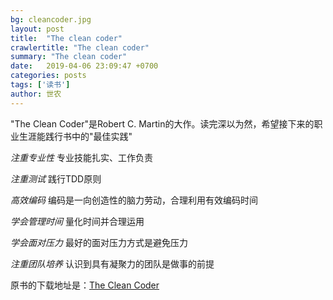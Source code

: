 ```yaml
---
bg: cleancoder.jpg
layout: post
title:  "The clean coder"
crawlertitle: "The clean coder"
summary: "The clean coder"
date:   2019-04-06 23:09:47 +0700
categories: posts
tags: ['读书']
author: 世农
---
```


"The Clean Coder"是Robert C. Martin的大作。读完深以为然，希望接下来的职业生涯能践行书中的"最佳实践"

*注重专业性* 专业技能扎实、工作负责

*注重测试* 践行TDD原则

*高效编码* 编码是一向创造性的脑力劳动，合理利用有效编码时间

*学会管理时间* 量化时间并合理运用

*学会面对压力* 最好的面对压力方式是避免压力

*注重团队培养* 认识到具有凝聚力的团队是做事的前提

原书的下载地址是：[The Clean Coder](http://booksdescr.org/item/index.php?md5=7547628A82242F64805FAC4126264824 "The Clean Coder")